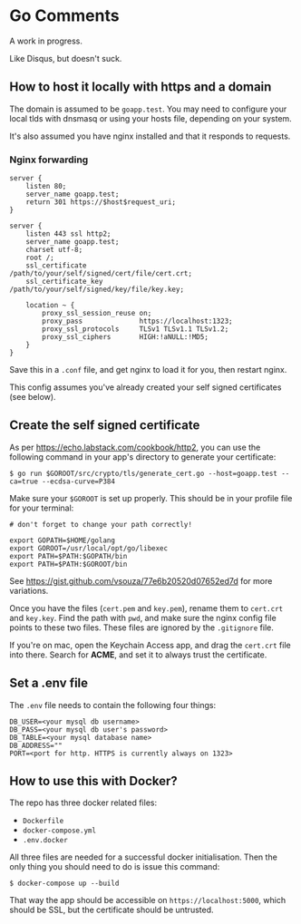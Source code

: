 # Go Comments

A work in progress.

Like Disqus, but doesn't suck.

## How to host it locally with https and a domain

The domain is assumed to be `goapp.test`. You may need to configure your local tlds with dnsmasq or using your hosts file, depending on your system.

It's also assumed you have nginx installed and that it responds to requests.

### Nginx forwarding

```
server {
	listen 80;
	server_name goapp.test;
	return 301 https://$host$request_uri;
}

server {
	listen 443 ssl http2;
	server_name goapp.test;
	charset utf-8;
	root /;
	ssl_certificate         /path/to/your/self/signed/cert/file/cert.crt;
	ssl_certificate_key     /path/to/your/self/signed/key/file/key.key;

	location ~ {
		proxy_ssl_session_reuse on;
		proxy_pass              https://localhost:1323;
		proxy_ssl_protocols     TLSv1 TLSv1.1 TLSv1.2;
		proxy_ssl_ciphers       HIGH:!aNULL:!MD5;
	}
}

```
Save this in a `.conf` file, and get nginx to load it for you, then restart nginx.

This config assumes you've already created your self signed certificates (see below).

## Create the self signed certificate

As per https://echo.labstack.com/cookbook/http2, you can use the following command in your app's directory to generate your certificate:

```
$ go run $GOROOT/src/crypto/tls/generate_cert.go --host=goapp.test --ca=true --ecdsa-curve=P384
```

Make sure your `$GOROOT` is set up properly. This should be in your profile file for your terminal:

```
# don't forget to change your path correctly!

export GOPATH=$HOME/golang
export GOROOT=/usr/local/opt/go/libexec
export PATH=$PATH:$GOPATH/bin
export PATH=$PATH:$GOROOT/bin
```

See https://gist.github.com/vsouza/77e6b20520d07652ed7d for more variations.

Once you have the files (`cert.pem` and `key.pem`), rename them to `cert.crt` and `key.key`. Find the path with `pwd`, and make sure the nginx config file points to these two files. These files are ignored by the `.gitignore` file.

If you're on mac, open the Keychain Access app, and drag the `cert.crt` file into there. Search for **ACME**, and set it to always trust the certificate.

## Set a .env file

The `.env` file needs to contain the following four things:

```dotenv
DB_USER=<your mysql db username>
DB_PASS=<your mysql db user's password>
DB_TABLE=<your mysql database name>
DB_ADDRESS=""
PORT=<port for http. HTTPS is currently always on 1323>
```

## How to use this with Docker?

The repo has three docker related files:

- `Dockerfile`
- `docker-compose.yml`
- `.env.docker`

All three files are needed for a successful docker initialisation. Then the only thing you should need to do is issue this command:

```dotenv
$ docker-compose up --build
```
That way the app should be accessible on `https://localhost:5000`, which should be SSL, but the certificate should be untrusted.
